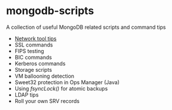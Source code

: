 # mongodb-scripts

A collection of useful MongoDB related scripts and command tips

* [Network tool tips](Tool%20tips.md)
* SSL commands
* FIPS testing
* BIC commands
* Kerberos commands
* Storage scripts
* VM ballooning detection
* Sweet32 protection in Ops Manager (Java)
* Using _fsyncLock()_ for atomic backups
* LDAP tips
* Roll your own SRV records
